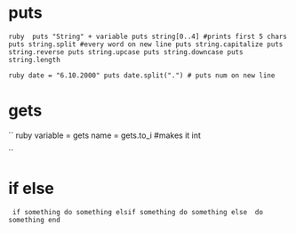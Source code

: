 # puts 

`` ruby 
puts "String" + variable
puts string[0..4] #prints first 5 chars
puts string.split #every word on new line
puts string.capitalize
puts string.reverse
puts string.upcase
puts string.downcase
puts string.length
``

``ruby
	date = "6.10.2000"
	puts date.split(".") # puts num on new line
``
# gets

`` ruby 
variable = gets
name = gets.to_i #makes it int

``

# if else 
`` 
if something
	do something
elsif something
	do something
else 
	do something
end
``
